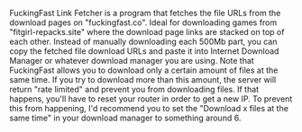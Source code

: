 FuckingFast Link Fetcher is a program that fetches the file URLs from the download pages on "fuckingfast.co". Ideal for downloading games from "fitgirl-repacks.site" where the download page links are stacked on top of each other. Instead of manually downloading each 500Mb part, you can copy the fetched file download URLs and paste it into Internet Download Manager or whatever download manager you are using. Note that FuckingFast allows you to download only a certain amount of files at the same time. If you try to download more than this amount, the server will return "rate limited" and prevent you from downloading files. If that happens, you'll have to reset your router in order to get a new IP. To prevent this from happening, I'd recommend you to set the "Download x files at the same time" in your download manager to something around 6.
